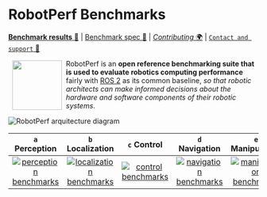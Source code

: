 # RobotPerf Benchmarks

[**Benchmark results** 🤖](https://github.com/robotperf/benchmarks#benchmarks) | [Benchmark spec 📖](https://github.com/robotperf/benchmarks/tree/main/benchmarks) | [*Contributing* 🌍](https://github.com/robotperf/benchmarks#contributing) | [`Contact and support` 📨](https://github.com/robotperf/benchmarks#contact-and-support)

<a href="https://accelerationrobotics.com/robotperf.php"><img src="https://github.com/robotperf/benchmarks/raw/main/imgs/robotperf-temporary.png" align="left" hspace="8" vspace="2" width="100"></a>

RobotPerf is an **open reference benchmarking suite that is used to evaluate robotics computing performance** fairly with [ROS 2](https://accelerationrobotics.com/ros.php) as its common baseline, *so that robotic architects can make informed decisions about the hardware and software components of their robotic systems*.


![RobotPerf arquitecture diagram](https://github.com/robotperf/benchmarks/raw/main/imgs/robotperf-diagram-ros2.svg)


| `a` Perception | `b` Localization | `c` Control | `d` Navigation | `e` Manipulation |
|:---:|:---:|:---:|:---:|:---:|
| [![perception benchmarks](https://github.com/robotperf/benchmarks/raw/main/imgs/icon-perception.png)](https://github.com/robotperf/benchmarks#perception) | [![localization benchmarks](https://github.com/robotperf/benchmarks/raw/main/imgs/icon-localization.png)](https://github.com/robotperf/benchmarks#localization) | [![control benchmarks](https://github.com/robotperf/benchmarks/raw/main/imgs/icon-control.png)](https://github.com/robotperf/benchmarks#control) | [![navigation benchmarks](https://github.com/robotperf/benchmarks/raw/main/imgs/icon-navigation.png)](https://github.com/robotperf/benchmarks#navigation) | [![manipulation benchmarks](https://github.com/robotperf/benchmarks/raw/main/imgs/icon-manipulation.png)](https://github.com/robotperf/benchmarks#manipulation) | 
